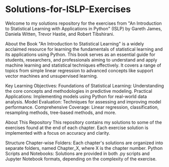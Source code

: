 # Solutions-for-ISLP-Exercises
Welcome to my solutions repository for the exercises from "An Introduction to Statistical Learning with Applications in Python" (ISLP) by Gareth James, Daniela Witten, Trevor Hastie, and Robert Tibshirani.

About the Book
"An Introduction to Statistical Learning" is a widely acclaimed resource for learning the fundamentals of statistical learning and its applications using Python. This book serves as an essential guide for students, researchers, and professionals aiming to understand and apply machine learning and statistical techniques effectively. It covers a range of topics from simple linear regression to advanced concepts like support vector machines and unsupervised learning.

Key Learning Objectives:
Foundations of Statistical Learning: Understanding the core concepts and methodologies in predictive modeling.
Practical Applications: Implementing models using Python for real-world data analysis.
Model Evaluation: Techniques for assessing and improving model performance.
Comprehensive Coverage: Linear regression, classification, resampling methods, tree-based methods, and more.

About This Repository
This repository contains my solutions to some of the exercises found at the end of each chapter. Each exercise solution is implemented with a focus on accuracy and clarity.

Structure
Chapter-wise Folders: Each chapter's solutions are organized into separate folders, named Chapter_X, where X is the chapter number.
Python Scripts and Notebooks: Solutions are provided in both .py scripts and Jupyter Notebook formats, depending on the complexity of the exercise.
